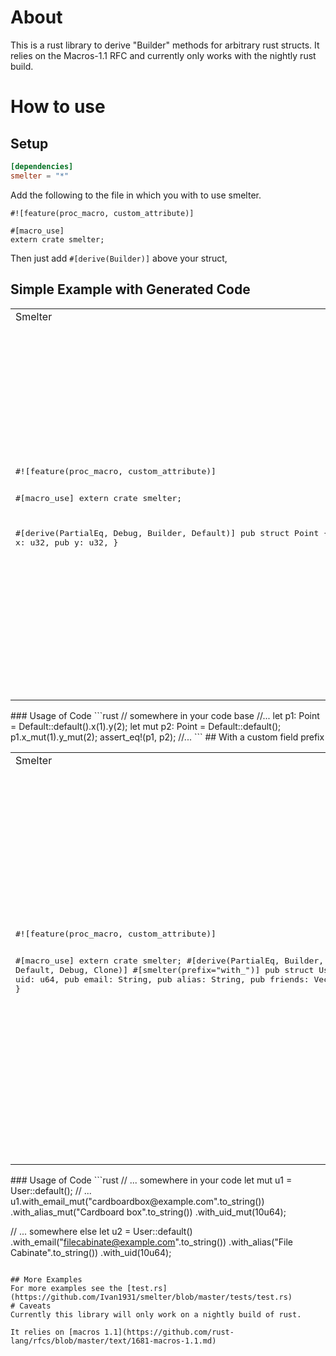 # About
This is a rust library to derive "Builder" methods for arbitrary rust structs. It relies on the Macros-1.1 RFC and currently only works with the nightly rust build. 

# How to use
## Setup

```toml
[dependencies]
smelter = "*"
```

Add the following to the file in which you with to use smelter.
```
#![feature(proc_macro, custom_attribute)]

#[macro_use]
extern crate smelter;
```

Then just add ```#[derive(Builder)]``` above your struct,

## Simple Example with Generated Code
<table border="0">
<tr>
<td>
Smelter
</td>
<td>
Generated Code
</td>
</tr>
<tr>
<td>
<pre lang="rust">
#![feature(proc_macro, custom_attribute)]

#[macro_use]
extern crate smelter;

#[derive(PartialEq, Debug, Builder, Default)]
pub struct Point {
    pub x: u32,
    pub y: u32,
}
</pre>
</td>
<td>
<pre lang="rust">
# [ allow ( unused_attributes ) ]
# [ derive ( PartialEq , Debug , Default ) ]
pub struct Point {
    pub x: u32,
    pub y: u32,
}

# [ allow ( dead_code ) ]
impl Point {
    pub fn x(self, __value: u32) -> Point {
        Point { x: __value, ..self }
    }
    
    pub fn y(self, __value: u32) -> Point {
        Point { y: __value, ..self }
    }
    
    pub fn x_mut(&mut self, __value: u32) -> &mut Point {
        self.x = __value;
        self
    }
    
    pub fn y_mut(&mut self, __value: u32) -> &mut Point {
        self.y = __value;
        self
    }
}
</pre>
</td>
</tr>
</table>
### Usage of Code
```rust
// somewhere in your code base
//...
let p1: Point = Default::default().x(1).y(2);
let mut p2: Point = Default::default();
p1.x_mut(1).y_mut(2);
assert_eq!(p1, p2);
//...
```
## With a custom field prefix
<table border="0">
<tr>
<td>
Smelter
</td>
<td>
Generated Code
</td>
</tr>
<tr>
<td>
<pre lang="rust">
#![feature(proc_macro, custom_attribute)]

#[macro_use]
extern crate smelter;
#[derive(PartialEq, Builder, Default, Debug, Clone)]
#[smelter(prefix="with_")]
pub struct User {
    pub uid: u64,
    pub email: String,
    pub alias: String,
    pub friends: Vec<User>,
}
</pre>
</td>
<td>
<pre lang="rust">
# [ allow ( unused_attributes ) ]
# [ smelter ( prefix = "with_" ) ]
# [ derive ( PartialEq , Default , Debug , Clone ) ]
pub struct User {
    pub uid: u64,
    pub email: String,
    pub alias: String,
    pub friends: Vec<User>,
}
# [ allow ( dead_code ) ]
impl User {
    pub fn with_uid(self, __value: u64) -> User {
        User { uid: __value, ..self }
    }
    pub fn with_email(self, __value: String) -> User {
        User { email: __value, ..self }
    }
    pub fn with_alias(self, __value: String) -> User {
        User { alias: __value, ..self }
    }
    pub fn with_friends(self, __value: Vec<User>) -> User {
        User { friends: __value, ..self }
    }
    pub fn with_uid_mut(&mut self, __value: u64) -> &mut User {
        self.uid = __value;
        self
    }
    pub fn with_email_mut(&mut self, __value: String) -> &mut User {
        self.email = __value;
        self
    }
    pub fn with_alias_mut(&mut self, __value: String) -> &mut User {
        self.alias = __value;
        self
    }
    pub fn with_friends_mut(&mut self, __value: Vec<User>) -> &mut User {
        self.friends = __value;
        self
    }
}
</pre>
</td>
</tr>
</table>
### Usage of Code
```rust
// ... somewhere in your code
     let mut u1 = User::default();
// ...
     u1.with_email_mut("cardboardbox@example.com".to_string())
      .with_alias_mut("Cardboard box".to_string())
      .with_uid_mut(10u64);
      
// ... somewhere else
    let u2 = User::default()
                .with_email("filecabinate@example.com".to_string())
                .with_alias("File Cabinate".to_string())
                .with_uid(10u64);
```

## More Examples
For more examples see the [test.rs](https://github.com/Ivan1931/smelter/blob/master/tests/test.rs)
# Caveats
Currently this library will only work on a nightly build of rust.

It relies on [macros 1.1](https://github.com/rust-lang/rfcs/blob/master/text/1681-macros-1.1.md)
